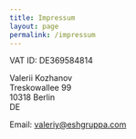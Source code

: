```yaml
---
title: Impressum
layout: page
permalink: /impressum
---
```

 
VAT ID: DE369584814

Valerii Kozhanov<br>
Treskowallee 99<br>
10318 Berlin<br>
DE

Email: [valeriy@eshgruppa.com](mailto:valeriy@eshgruppa.com)
